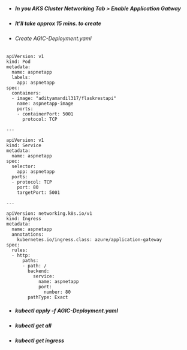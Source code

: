 - ##### In you AKS Cluster Networking Tab > Enable Application Gatway
- #####  It'll take approx 15 mins. to create
- ###### Create AGIC-Deployment.yaml
```
apiVersion: v1
kind: Pod
metadata:
  name: aspnetapp
  labels:
    app: aspnetapp
spec:
  containers:
  - image: "adityamandil317/flaskrestapi"
    name: aspnetapp-image
    ports:
    - containerPort: 5001
      protocol: TCP

---

apiVersion: v1
kind: Service
metadata:
  name: aspnetapp
spec:
  selector:
    app: aspnetapp
  ports:
  - protocol: TCP
    port: 80
    targetPort: 5001

---

apiVersion: networking.k8s.io/v1
kind: Ingress
metadata:
  name: aspnetapp
  annotations:
    kubernetes.io/ingress.class: azure/application-gateway
spec:
  rules:
  - http:
      paths:
      - path: /
        backend:
          service:
            name: aspnetapp
            port:
              number: 80
        pathType: Exact
```
- ##### kubectl apply -f AGIC-Deployment.yaml
- ##### kubectl get all
- ##### kubectl get ingress
